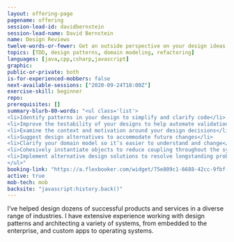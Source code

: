 ```yaml
---
layout: offering-page
pagename: offering
session-lead-id: davidbernstein
session-lead-name: David Bernstein
name: Design Reviews
twelve-words-or-fewer: Get an outside perspective on your design ideas
topics: [TDD, design patterns, domain modeling, refactoring]
languages: [java,cpp,csharp,javascript]
graphic: 
public-or-private: both
is-for-experienced-mobbers: false
next-available-sessions: ["2020-09-24T18:00Z"]
exercise-skill: beginner
repo: 
prerequisites: []
summary-blurb-80-words: "<ul class='list'>
<li>Identify patterns in your design to simplify and clarify code</li>
<li>Improve the testability of your designs to help automate validation</li>
<li>Examine the context and motivation around your design decisions</li>
<li>Suggest design alternatives to accommodate future changes</li>
<li>Clarify your domain model so it’s easier to understand and change</li>
<li>Cohesively instantiate objects to reduce coupling throughout the system</li>
<li>Implement alternative design solutions to resolve longstanding problems</li>
</ul>"
booking-link: "https://a.flexbooker.com/widget/75e809c1-6688-42cc-9fbf-77b001c15991?serviceIds=39109"
active: true
mob-tech: mob
backsite: "javascript:history.back()"
---
```

I’ve helped design dozens of successful products and services in a diverse range of industries. I have extensive experience working with design patterns and architecting a variety of systems, from embedded to the enterprise, and custom apps to operating systems.